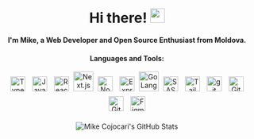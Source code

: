 <div align="center">
<h1> Hi there! <img src="https://media.giphy.com/media/hvRJCLFzcasrR4ia7z/giphy.gif" width="29px" height="29px"></h1>

<b>I'm Mike, a Web Developer and Open Source Enthusiast from Moldova.</b>

<h4> Languages and Tools:</h4>

<img src="https://cdn.jsdelivr.net/gh/devicons/devicon/icons/typescript/typescript-original.svg" alt="TypeScript" width="30px" height="30px" style="padding: 5px"/>
<img src="https://cdn.jsdelivr.net/gh/devicons/devicon/icons/javascript/javascript-original.svg" alt="JavaScript" width="30px" height="30px" style="padding: 5px"/>
<img src="https://cdn.jsdelivr.net/gh/devicons/devicon/icons/react/react-original.svg" alt="React.js" width="30px" height="30px" style="padding: 5px"/>
<img src="https://cdn.jsdelivr.net/gh/devicons/devicon/icons/nextjs/nextjs-original-wordmark.svg" alt="Next.js" width="40px" height="40px" style="padding: 0px"/>
<img src="https://cdn.jsdelivr.net/gh/devicons/devicon/icons/nodejs/nodejs-original.svg" alt="Node.js" width="30px" height="30px" style="padding: 5px"/>
<img src="https://cdn.jsdelivr.net/gh/devicons/devicon/icons/express/express-original.svg" alt="Express.js" width="30px" height="30px" style="padding: 5px"/>
<img src="https://cdn.jsdelivr.net/gh/devicons/devicon/icons/go/go-original-wordmark.svg" alt="GoLang" width="40px" height="40px" style="padding: 0px"/>
<img src="https://cdn.jsdelivr.net/gh/devicons/devicon/icons/sass/sass-original.svg" alt="SASS" width="30px" height="30px" style="padding: 5px"/>
<img src="https://cdn.jsdelivr.net/gh/devicons/devicon/icons/tailwindcss/tailwindcss-plain.svg" alt="Tailwindcss" width="30px" height="30px" style="padding: 5px"/>
<img src="https://cdn.jsdelivr.net/gh/devicons/devicon/icons/git/git-original.svg" alt="git" width="30px" height="30px" style="padding: 5px"/>
<img src="https://cdn.jsdelivr.net/gh/devicons/devicon/icons/github/github-original.svg" alt="GitHub" width="30px" height="30px" style="padding: 5px"/>
<img src="https://cdn.jsdelivr.net/gh/devicons/devicon/icons/gitlab/gitlab-original.svg" alt="GitLab" width="30px" height="30px" style="padding: 5px"/>
<img src="https://cdn.jsdelivr.net/gh/devicons/devicon/icons/figma/figma-original.svg" alt="Figma" width="30px" height="30px" style="padding: 5px"/>

</br>
</br>

<img src="https://github-readme-stats.vercel.app/api?username=mikecoj&show_icons=true&count_private=true" alt="Mike Cojocari's GitHub Stats">

</div>
